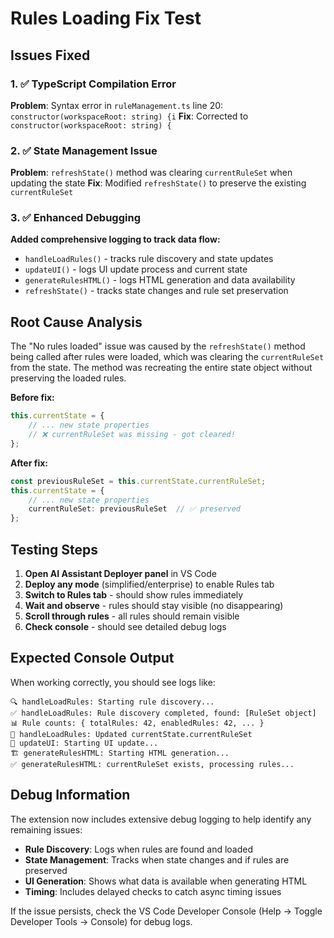# Rules Loading Fix Test

## Issues Fixed

### 1. ✅ TypeScript Compilation Error
**Problem**: Syntax error in `ruleManagement.ts` line 20: `constructor(workspaceRoot: string) {i`
**Fix**: Corrected to `constructor(workspaceRoot: string) {`

### 2. ✅ State Management Issue  
**Problem**: `refreshState()` method was clearing `currentRuleSet` when updating the state
**Fix**: Modified `refreshState()` to preserve the existing `currentRuleSet`

### 3. ✅ Enhanced Debugging
**Added comprehensive logging to track data flow:**
- `handleLoadRules()` - tracks rule discovery and state updates
- `updateUI()` - logs UI update process and current state
- `generateRulesHTML()` - logs HTML generation and data availability
- `refreshState()` - tracks state changes and rule set preservation

## Root Cause Analysis

The "No rules loaded" issue was caused by the `refreshState()` method being called after rules were loaded, which was clearing the `currentRuleSet` from the state. The method was recreating the entire state object without preserving the loaded rules.

**Before fix:**
```typescript
this.currentState = {
    // ... new state properties
    // ❌ currentRuleSet was missing - got cleared!
};
```

**After fix:**
```typescript
const previousRuleSet = this.currentState.currentRuleSet;
this.currentState = {
    // ... new state properties
    currentRuleSet: previousRuleSet  // ✅ preserved
};
```

## Testing Steps

1. **Open AI Assistant Deployer panel** in VS Code
2. **Deploy any mode** (simplified/enterprise) to enable Rules tab
3. **Switch to Rules tab** - should show rules immediately
4. **Wait and observe** - rules should stay visible (no disappearing)
5. **Scroll through rules** - all rules should remain visible
6. **Check console** - should see detailed debug logs

## Expected Console Output

When working correctly, you should see logs like:
```
🔍 handleLoadRules: Starting rule discovery...
✅ handleLoadRules: Rule discovery completed, found: [RuleSet object]
📊 Rule counts: { totalRules: 42, enabledRules: 42, ... }
💾 handleLoadRules: Updated currentState.currentRuleSet
🎨 updateUI: Starting UI update...
🏗️ generateRulesHTML: Starting HTML generation...
✅ generateRulesHTML: currentRuleSet exists, processing rules...
```

## Debug Information

The extension now includes extensive debug logging to help identify any remaining issues:

- **Rule Discovery**: Logs when rules are found and loaded
- **State Management**: Tracks when state changes and if rules are preserved  
- **UI Generation**: Shows what data is available when generating HTML
- **Timing**: Includes delayed checks to catch async timing issues

If the issue persists, check the VS Code Developer Console (Help → Toggle Developer Tools → Console) for debug logs.
